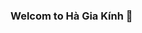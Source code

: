 ### Welcom to Hà Gia Kính 👋

<!--
**giakinh0823/giakinh0823** is a ✨ _special_ ✨ repository because its `README.md` (this file) appears on your GitHub profile.

- 🔭 I’m currently working from home
- 🌱 I’m currently learning FPT University
- 👯 I’m looking to collaborate on github
- 🤔 I’m looking for help with code
- 💬 Ask me about anything
- 📫 How to reach me: giakinh2000@gmail.com
